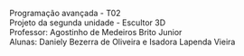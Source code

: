Programação avançada - T02 <br/>
Projeto da segunda unidade - Escultor 3D <br/>
Professor: Agostinho de Medeiros Brito Junior <br/>
Alunas: Daniely Bezerra de Oliveira e Isadora Lapenda Vieira
